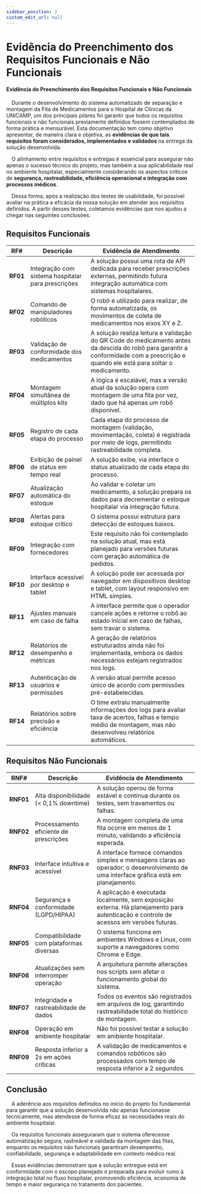 ```yaml
---
sidebar_position: 2
custom_edit_url: null
---
```


# Evidência do Preenchimento dos Requisitos Funcionais e Não Funcionais

#### Evidência do Preenchimento dos Requisitos Funcionais e Não Funcionais

&emsp;Durante o desenvolvimento do sistema automatizado de separação e montagem da Fita de Medicamentos para o Hospital de Clínicas da UNICAMP, um dos principais pilares foi garantir que todos os requisitos funcionais e não funcionais previamente definidos fossem contemplados de forma prática e mensurável. Esta documentação tem como objetivo apresentar, de maneira clara e objetiva, as **evidências de que tais requisitos foram considerados, implementados e validados** na entrega da solução desenvolvida.

&emsp;O alinhamento entre requisitos e entregas é essencial para assegurar não apenas o sucesso técnico do projeto, mas também a sua aplicabilidade real no ambiente hospitalar, especialmente considerando os aspectos críticos de **segurança, rastreabilidade, eficiência operacional e integração com processos médicos**. 

&emsp;Dessa forma, após a realização dos testes de usabilidade, foi possível avaliar na prática a eficácia da nossa solução em atender aos requisitos definidos. A partir desses testes, coletamos evidências que nos ajudou a chegar nas seguintes conclusões:


## Requisitos Funcionais

| **RF#** | **Descrição** | **Evidência de Atendimento** |
|--------|---------------|------------------------------|
| **RF01** | Integração com sistema hospitalar para prescrições | A solução possui uma rota de API dedicada para receber prescrições externas, permitindo futura integração automática com sistemas hospitalares. |
| **RF02** | Comando de manipuladores robóticos | O robô é utilizado para realizar, de forma automatizada, os movimentos de coleta de medicamentos nos eixos XY e Z. |
| **RF03** | Validação de conformidade dos medicamentos | A solução realiza leitura e validação do QR Code do medicamento antes da descida do robô para garantir a conformidade com a prescrição e quando ele está para soltar o medicamento. |
| **RF04** | Montagem simultânea de múltiplos kits | A lógica é escalável, mas a versão atual da solução opera com montagem de uma fita por vez, dado que há apenas um robô disponível. |
| **RF05** | Registro de cada etapa do processo | Cada etapa do processo de montagem (validação, movimentação, coleta) é registrada por meio de logs, permitindo rastreabilidade completa. |
| **RF06** | Exibição de painel de status em tempo real | A solução exibe, via interface  o status atualizado de cada etapa do processo. |
| **RF07** | Atualização automática do estoque | Ao validar e coletar um medicamento, a solução prepara os dados para decrementar o estoque hospitalar via integração futura. |
| **RF08** | Alertas para estoque crítico | O sistema possui estrutura para detecção de estoques baixos. |
| **RF09** | Integração com fornecedores | Este requisito não foi contemplado na solução atual, mas está planejado para versões futuras com geração automática de pedidos. |
| **RF10** | Interface acessível por desktop e tablet | A solução pode ser acessada por navegador em dispositivos desktop e tablet, com layout responsivo em HTML simples. |
| **RF11** | Ajustes manuais em caso de falha | A interface permite que o operador cancele ações e retorne o robô ao estado inicial em caso de falhas, sem travar o sistema. |
| **RF12** | Relatórios de desempenho e métricas | A geração de relatórios estruturados ainda não foi implementada, embora os dados necessários estejam registrados nos logs. |
| **RF13** | Autenticação de usuários e permissões | A versão atual permite acesso único de acordo com permissões pré-estabelecidas. |
| **RF14** | Relatórios sobre precisão e eficiência | O time extraiu manualmente informações dos logs para avaliar taxa de acertos, falhas e tempo médio de montagem, mas não desenvolveu relatórios automáticos. |


## Requisitos Não Funcionais

| **RNF#** | **Descrição** | **Evidência de Atendimento** |
|---------|---------------|------------------------------|
| **RNF01** | Alta disponibilidade (< 0,1% downtime) | A solução operou de forma estável e contínua durante os testes, sem travamentos ou falhas. |
| **RNF02** | Processamento eficiente de prescrições | A montagem completa de uma fita ocorre em menos de 1 minuto, validando a eficiência esperada. |
| **RNF03** | Interface intuitiva e acessível | A interface fornece comandos simples e mensagens claras ao operador; o desenvolvimento de uma interface gráfica está em planejamento. |
| **RNF04** | Segurança e conformidade (LGPD/HIPAA) | A aplicação é executada localmente, sem exposição externa. Há planejamento para autenticação e controle de acessos em versões futuras. |
| **RNF05** | Compatibilidade com plataformas diversas | O sistema funciona em ambientes Windows e Linux, com suporte a navegadores como Chrome e Edge. |
| **RNF06** | Atualizações sem interromper operação | A arquitetura permite alterações nos scripts sem afetar o funcionamento global do sistema. |
| **RNF07** | Integridade e rastreabilidade de dados | Todos os eventos são registrados em arquivos de log, garantindo rastreabilidade total do histórico de montagem. |
| **RNF08** | Operação em ambiente hospitalar | Não foi possível testar a solução em ambiente hospitalar. |
| **RNF09** | Resposta inferior a 2s em ações críticas | A validação de medicamentos e comandos robóticos são processados com tempo de resposta inferior a 2 segundos. |

## Conclusão

&emsp;A aderência aos requisitos definidos no início do projeto foi fundamental para garantir que a solução desenvolvida não apenas funcionasse tecnicamente, mas atendesse de forma eficaz às necessidades reais do ambiente hospitalar. 

&emsp;Os requisitos funcionais asseguraram que o sistema oferecesse automatização segura, rastreável e validada da montagem das fitas, enquanto os requisitos não funcionais garantiram desempenho, confiabilidade, segurança e adaptabilidade em contexto médico real.

&emsp;Essas evidências demonstram que a solução entregue está em conformidade com o escopo planejado e preparada para evoluir rumo à integração total no fluxo hospitalar, promovendo eficiência, economia de tempo e maior segurança no tratamento dos pacientes.
